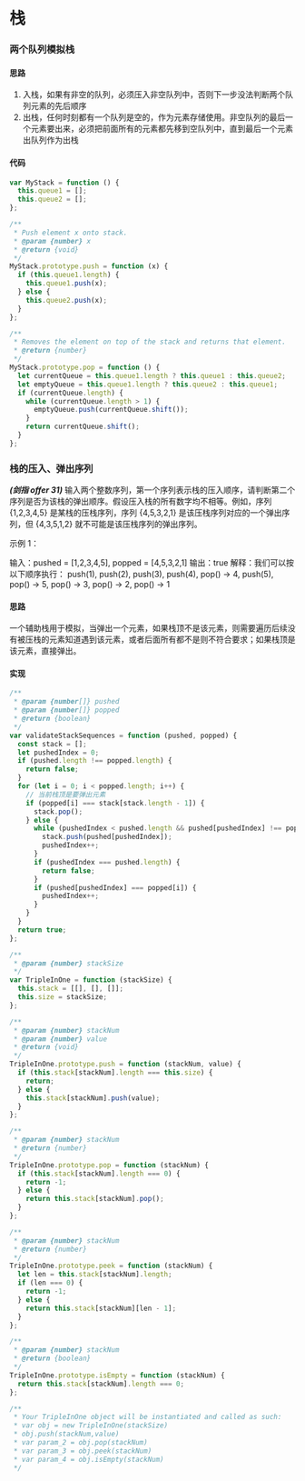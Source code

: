 # 栈

### 两个队列模拟栈

#### 思路

1. 入栈，如果有非空的队列，必须压入非空队列中，否则下一步没法判断两个队列元素的先后顺序
2. 出栈，任何时刻都有一个队列是空的，作为元素存储使用。非空队列的最后一个元素要出来，必须把前面所有的元素都先移到空队列中，直到最后一个元素出队列作为出栈

#### 代码

```js
var MyStack = function () {
  this.queue1 = [];
  this.queue2 = [];
};

/**
 * Push element x onto stack.
 * @param {number} x
 * @return {void}
 */
MyStack.prototype.push = function (x) {
  if (this.queue1.length) {
    this.queue1.push(x);
  } else {
    this.queue2.push(x);
  }
};

/**
 * Removes the element on top of the stack and returns that element.
 * @return {number}
 */
MyStack.prototype.pop = function () {
  let currentQueue = this.queue1.length ? this.queue1 : this.queue2;
  let emptyQueue = this.queue1.length ? this.queue2 : this.queue1;
  if (currentQueue.length) {
    while (currentQueue.length > 1) {
      emptyQueue.push(currentQueue.shift());
    }
    return currentQueue.shift();
  }
};
```

### 栈的压入、弹出序列

**_(剑指 offer 31)_**
输入两个整数序列，第一个序列表示栈的压入顺序，请判断第二个序列是否为该栈的弹出顺序。假设压入栈的所有数字均不相等。例如，序列 {1,2,3,4,5} 是某栈的压栈序列，序列 {4,5,3,2,1} 是该压栈序列对应的一个弹出序列，但 {4,3,5,1,2} 就不可能是该压栈序列的弹出序列。

示例 1：

输入：pushed = [1,2,3,4,5], popped = [4,5,3,2,1]
输出：true
解释：我们可以按以下顺序执行：
push(1), push(2), push(3), push(4), pop() -> 4,
push(5), pop() -> 5, pop() -> 3, pop() -> 2, pop() -> 1

#### 思路

一个辅助栈用于模拟，当弹出一个元素，如果栈顶不是该元素，则需要遍历后续没有被压栈的元素知道遇到该元素，或者后面所有都不是则不符合要求；如果栈顶是该元素，直接弹出。

#### 实现

```js
/**
 * @param {number[]} pushed
 * @param {number[]} popped
 * @return {boolean}
 */
var validateStackSequences = function (pushed, popped) {
  const stack = [];
  let pushedIndex = 0;
  if (pushed.length !== popped.length) {
    return false;
  }
  for (let i = 0; i < popped.length; i++) {
    // 当前栈顶是要弹出元素
    if (popped[i] === stack[stack.length - 1]) {
      stack.pop();
    } else {
      while (pushedIndex < pushed.length && pushed[pushedIndex] !== popped[i]) {
        stack.push(pushed[pushedIndex]);
        pushedIndex++;
      }
      if (pushedIndex === pushed.length) {
        return false;
      }
      if (pushed[pushedIndex] === popped[i]) {
        pushedIndex++;
      }
    }
  }
  return true;
};
```

```js
/**
 * @param {number} stackSize
 */
var TripleInOne = function (stackSize) {
  this.stack = [[], [], []];
  this.size = stackSize;
};

/**
 * @param {number} stackNum
 * @param {number} value
 * @return {void}
 */
TripleInOne.prototype.push = function (stackNum, value) {
  if (this.stack[stackNum].length === this.size) {
    return;
  } else {
    this.stack[stackNum].push(value);
  }
};

/**
 * @param {number} stackNum
 * @return {number}
 */
TripleInOne.prototype.pop = function (stackNum) {
  if (this.stack[stackNum].length === 0) {
    return -1;
  } else {
    return this.stack[stackNum].pop();
  }
};

/**
 * @param {number} stackNum
 * @return {number}
 */
TripleInOne.prototype.peek = function (stackNum) {
  let len = this.stack[stackNum].length;
  if (len === 0) {
    return -1;
  } else {
    return this.stack[stackNum][len - 1];
  }
};

/**
 * @param {number} stackNum
 * @return {boolean}
 */
TripleInOne.prototype.isEmpty = function (stackNum) {
  return this.stack[stackNum].length === 0;
};

/**
 * Your TripleInOne object will be instantiated and called as such:
 * var obj = new TripleInOne(stackSize)
 * obj.push(stackNum,value)
 * var param_2 = obj.pop(stackNum)
 * var param_3 = obj.peek(stackNum)
 * var param_4 = obj.isEmpty(stackNum)
 */
```

